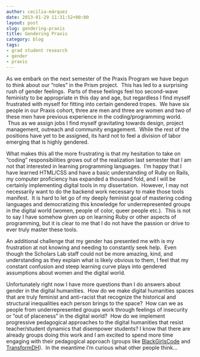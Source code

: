 ```yaml
---
author: cecilia-márquez
date: 2013-01-29 11:31:52+00:00
layout: post
slug: gendering-praxis
title: Gendering Praxis
category: blog
tags:
- grad student research
- gender
- praxis
---
```


As we embark on the next semester of the Praxis Program we have begun to think about our “roles” in the Prism project.  This has led to a surprising rush of gender feelings.  Parts of these feelings feel too second-wave feministy to be appropriate in this day and age, but regardless I find myself frustrated with myself for fitting into certain gendered tropes.  We have six people in our Praxis cohort, three are men and three are women and two of these men have previous experience in the coding/programming world.  Thus as we assign jobs I find myself gravitating towards design, project management, outreach and community engagement.  While the rest of the positions have yet to be assigned, its hard not to feel a division of labor emerging that is highly gendered.

What makes this all the more frustrating is that my hesitation to take on “coding” responsibilities grows out of the realization last semester that I am not that interested in learning programming languages.  I’m happy that I have learned HTML/CSS and have a basic understanding of Ruby on Rails, my computer proficiency has expanded a thousand fold, and I will be certainly implementing digital tools in my dissertation.  However, I may not necessarily want to do the backend work necessary to make those tools manifest.  It is hard to let go of my deeply feminist goal of mastering coding languages and democratizing this knowledge for underrepresented groups in the digital world (women, people of color, queer people etc.).  This is not to say I have somehow given up on learning Ruby or other aspects of programming, but it is clear to me that I do not have the passion or drive to ever truly master these tools.

An additional challenge that my gender has presented me with is my frustration at not knowing and needing to constantly seek help.  Even though the Scholars Lab staff could not be more amazing, kind, and understanding as they explain what is likely obvious to them, I feel that my constant confusion and steep learning curve plays into gendered assumptions about women and the digital world.

Unfortunately right now I have more questions than I do answers about gender in the digital humanities.  How do we make digital humanities spaces that are truly feminist and anti-racist that recognize the historical and structural inequalities each person brings to the space?  How can we as people from underrepresented groups work through feelings of insecurity or “out of placeness” in the digital world?  How do we implement progressive pedagogical approaches to the digital humanities that resist teacher/student dynamics that disempower students? I know that there are already groups doing this work and I am excited to spend more time engaging with their pedagogical approach (groups like [BlackGirlsCode](http://www.blackgirlscode.com/) and [TransformDH](http://transformdh.org/)).  In the meantime I’m curious what other people think...
